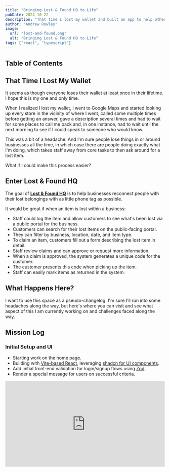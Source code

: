 ```yaml
---
title: "Bringing Lost & Found HQ to Life"
pubDate: 2024-10-22
description: "That time I lost my wallet and built an app to help others recover their lost items."
author: "Andrew Rowley"
image:
  url: "lost-and-found.png"
  alt: "Bringing Lost & Found HQ to Life"
tags: ["react", "typescript"]
---
```


## Table of Contents

## That Time I Lost My Wallet

It seems as though everyone loses their wallet at least once in their lifetime. I hope this is my one and only time.

When I realized I lost my wallet, I went to Google Maps and started looking up every store in the vicinity of where I went, called some multiple times before getting an answer, gave a description several times and had to wait for some places to call me back and, in one instance, had to wait until the next morning to see if I could speak to someone who would know.

This was a bit of a headache. And I'm sure people lose things in or around businesses all the time, in which case there are people doing exactly what I'm doing, which takes staff away from core tasks to then ask around for a lost item.

What if I could make this process easier?

## Enter Lost & Found HQ

The goal of [**Lost & Found HQ**](https://www.lostandfoundhq.com/) is to help businesses reconnect people with their lost belongings with as little phone tag as possible.

It would be great if when an item is lost within a business:

- Staff could log the item and allow customers to see what's been lost via a public portal for the business.
- Customers can search for their lost items on the public-facing portal.
- They can filter by business, location, date, and item type.
- To claim an item, customers fill out a form describing the lost item in detail.
- Staff review claims and can approve or request more information.
- When a claim is approved, the system generates a unique code for the customer.
- The customer presents this code when picking up the item.
- Staff can easily mark items as returned in the system.

## What Happens Here?

I want to use this space as a pseudo-changelog. I'm sure I'll run into some headaches along the way, but here's where you can visit and see what aspect of this I am currently working on and challenges faced along the way.

## Mission Log

### Initial Setup and UI

- Starting work on the home page.
- Building with [Vite-based React](https://vite.dev/), leveraging [shadcn for UI components](https://ui.shadcn.com/).
- Add initial front-end validation for login/signup flows using [Zod](https://zod.dev/).
- Render a special message for users on successful criteria.
<div style="position: relative; padding-bottom: 53.78486055776893%; height: 0;"><iframe src="https://www.loom.com/embed/1104fbe532a246e0883b094788bade69?sid=4f45018b-b222-4b57-9f57-d30bce000242" frameborder="0" webkitallowfullscreen mozallowfullscreen allowfullscreen style="position: absolute; top: 0; left: 0; width: 100%; height: 100%;"></iframe></div>
